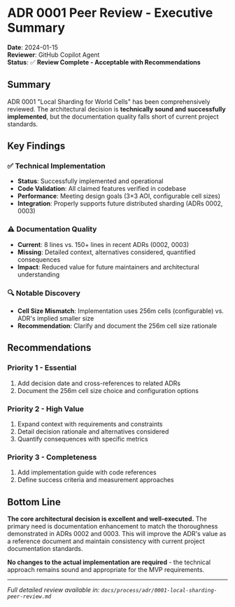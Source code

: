 # ADR 0001 Peer Review - Executive Summary

**Date**: 2024-01-15  
**Reviewer**: GitHub Copilot Agent  
**Status**: ✅ **Review Complete - Acceptable with Recommendations**

## Summary

ADR 0001 "Local Sharding for World Cells" has been comprehensively reviewed. The architectural decision is **technically sound and successfully implemented**, but the documentation quality falls short of current project standards.

## Key Findings

### ✅ Technical Implementation
- **Status**: Successfully implemented and operational
- **Code Validation**: All claimed features verified in codebase
- **Performance**: Meeting design goals (3×3 AOI, configurable cell sizes)
- **Integration**: Properly supports future distributed sharding (ADRs 0002, 0003)

### ⚠️ Documentation Quality  
- **Current**: 8 lines vs. 150+ lines in recent ADRs (0002, 0003)
- **Missing**: Detailed context, alternatives considered, quantified consequences
- **Impact**: Reduced value for future maintainers and architectural understanding

### 🔍 Notable Discovery
- **Cell Size Mismatch**: Implementation uses 256m cells (configurable) vs. ADR's implied smaller size
- **Recommendation**: Clarify and document the 256m cell size rationale

## Recommendations

### Priority 1 - Essential
1. Add decision date and cross-references to related ADRs
2. Document the 256m cell size choice and configuration options

### Priority 2 - High Value  
1. Expand context with requirements and constraints
2. Detail decision rationale and alternatives considered
3. Quantify consequences with specific metrics

### Priority 3 - Completeness
1. Add implementation guide with code references  
2. Define success criteria and measurement approaches

## Bottom Line

**The core architectural decision is excellent and well-executed.** The primary need is documentation enhancement to match the thoroughness demonstrated in ADRs 0002 and 0003. This will improve the ADR's value as a reference document and maintain consistency with current project documentation standards.

**No changes to the actual implementation are required** - the technical approach remains sound and appropriate for the MVP requirements.

---
*Full detailed review available in: `docs/process/adr/0001-local-sharding-peer-review.md`*